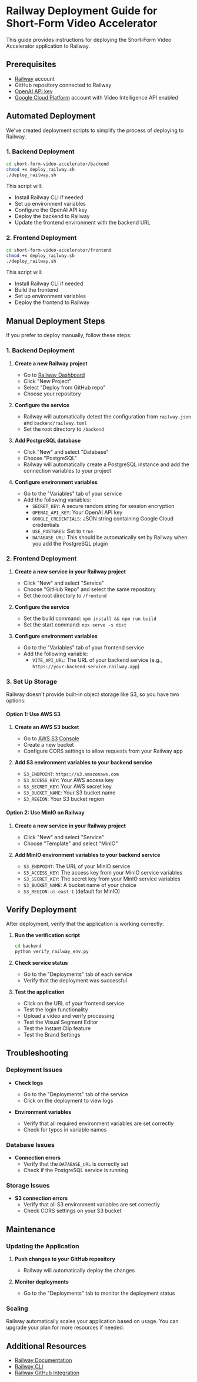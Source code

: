 # Railway Deployment Guide for Short-Form Video Accelerator

This guide provides instructions for deploying the Short-Form Video Accelerator application to Railway.

## Prerequisites

- [Railway](https://railway.app/) account
- GitHub repository connected to Railway
- [OpenAI API key](https://platform.openai.com/api-keys)
- [Google Cloud Platform](https://console.cloud.google.com/) account with Video Intelligence API enabled

## Automated Deployment

We've created deployment scripts to simplify the process of deploying to Railway.

### 1. Backend Deployment

```bash
cd short-form-video-accelerator/backend
chmod +x deploy_railway.sh
./deploy_railway.sh
```

This script will:
- Install Railway CLI if needed
- Set up environment variables
- Configure the OpenAI API key
- Deploy the backend to Railway
- Update the frontend environment with the backend URL

### 2. Frontend Deployment

```bash
cd short-form-video-accelerator/frontend
chmod +x deploy_railway.sh
./deploy_railway.sh
```

This script will:
- Install Railway CLI if needed
- Build the frontend
- Set up environment variables
- Deploy the frontend to Railway

## Manual Deployment Steps

If you prefer to deploy manually, follow these steps:

### 1. Backend Deployment

1. **Create a new Railway project**
   - Go to [Railway Dashboard](https://railway.app/dashboard)
   - Click "New Project"
   - Select "Deploy from GitHub repo"
   - Choose your repository

2. **Configure the service**
   - Railway will automatically detect the configuration from `railway.json` and `backend/railway.toml`
   - Set the root directory to `/backend`

3. **Add PostgreSQL database**
   - Click "New" and select "Database"
   - Choose "PostgreSQL"
   - Railway will automatically create a PostgreSQL instance and add the connection variables to your project

4. **Configure environment variables**
   - Go to the "Variables" tab of your service
   - Add the following variables:
     - `SECRET_KEY`: A secure random string for session encryption
     - `OPENAI_API_KEY`: Your OpenAI API key
     - `GOOGLE_CREDENTIALS`: JSON string containing Google Cloud credentials
     - `USE_POSTGRES`: Set to `true`
     - `DATABASE_URL`: This should be automatically set by Railway when you add the PostgreSQL plugin

### 2. Frontend Deployment

1. **Create a new service in your Railway project**
   - Click "New" and select "Service"
   - Choose "GitHub Repo" and select the same repository
   - Set the root directory to `/frontend`

2. **Configure the service**
   - Set the build command: `npm install && npm run build`
   - Set the start command: `npx serve -s dist`

3. **Configure environment variables**
   - Go to the "Variables" tab of your frontend service
   - Add the following variable:
     - `VITE_API_URL`: The URL of your backend service (e.g., `https://your-backend-service.railway.app`)

### 3. Set Up Storage

Railway doesn't provide built-in object storage like S3, so you have two options:

#### Option 1: Use AWS S3

1. **Create an AWS S3 bucket**
   - Go to [AWS S3 Console](https://s3.console.aws.amazon.com/)
   - Create a new bucket
   - Configure CORS settings to allow requests from your Railway app

2. **Add S3 environment variables to your backend service**
   - `S3_ENDPOINT`: `https://s3.amazonaws.com`
   - `S3_ACCESS_KEY`: Your AWS access key
   - `S3_SECRET_KEY`: Your AWS secret key
   - `S3_BUCKET_NAME`: Your S3 bucket name
   - `S3_REGION`: Your S3 bucket region

#### Option 2: Use MinIO on Railway

1. **Create a new service in your Railway project**
   - Click "New" and select "Service"
   - Choose "Template" and select "MinIO"

2. **Add MinIO environment variables to your backend service**
   - `S3_ENDPOINT`: The URL of your MinIO service
   - `S3_ACCESS_KEY`: The access key from your MinIO service variables
   - `S3_SECRET_KEY`: The secret key from your MinIO service variables
   - `S3_BUCKET_NAME`: A bucket name of your choice
   - `S3_REGION`: `us-east-1` (default for MinIO)

## Verify Deployment

After deployment, verify that the application is working correctly:

1. **Run the verification script**
   ```bash
   cd backend
   python verify_railway_env.py
   ```

2. **Check service status**
   - Go to the "Deployments" tab of each service
   - Verify that the deployment was successful

3. **Test the application**
   - Click on the URL of your frontend service
   - Test the login functionality
   - Upload a video and verify processing
   - Test the Visual Segment Editor
   - Test the Instant Clip feature
   - Test the Brand Settings

## Troubleshooting

### Deployment Issues

- **Check logs**
  - Go to the "Deployments" tab of the service
  - Click on the deployment to view logs

- **Environment variables**
  - Verify that all required environment variables are set correctly
  - Check for typos in variable names

### Database Issues

- **Connection errors**
  - Verify that the `DATABASE_URL` is correctly set
  - Check if the PostgreSQL service is running

### Storage Issues

- **S3 connection errors**
  - Verify that all S3 environment variables are set correctly
  - Check CORS settings on your S3 bucket

## Maintenance

### Updating the Application

1. **Push changes to your GitHub repository**
   - Railway will automatically deploy the changes

2. **Monitor deployments**
   - Go to the "Deployments" tab to monitor the deployment status

### Scaling

Railway automatically scales your application based on usage. You can upgrade your plan for more resources if needed.

## Additional Resources

- [Railway Documentation](https://docs.railway.app/)
- [Railway CLI](https://docs.railway.app/develop/cli)
- [Railway GitHub Integration](https://docs.railway.app/deploy/github)
